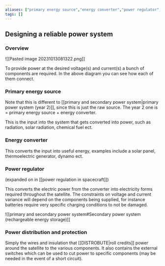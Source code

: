 ```yaml
---
aliases: ["primary energy source","energy converter","power regulator","power distribution and protection"]
tags: []
---
```


## Designing a reliable power system

### Overview

![[Pasted image 20231013081322.png]]

To provide power at the desired voltage(s) and current(s) a bunch of components are required. In the above diagram you can see how each of them connect.

### Primary energy source
Note that this is different to [[primary and secondary power system|primary power system (year 2)]], since this is just the raw source. The year 2 one is = primary energy source + energy converter.

This is the input into the system that gets converted into power, such as radiation, solar radiation, chemical fuel ect.

### Energy converter
This converts the input into useful energy, examples include a solar panel, thermoelectric generator, dynamo ect.

### Power regulator
(expanded on in [[power regulation in spacecraft]])

This converts the electric power from the converter into electricity forms required throughout the satellite. The constraints on voltage and current variance will depend on the components being supplied, for instance batteries require very specific charging conditions to not be damaged.

![[primary and secondary power system#Secondary power system (rechargeable energy storage)]]

### Power distribution and protection
Simply the wires and insulation that [[DISTROBUTE|roll credits]] power around the satellite to the various components. It also contains the external switches which can be used to cut power to specific components (may be needed in the event of a short circuit). 